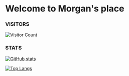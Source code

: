 # Welcome to Morgan's place
### VISITORS ###
![Visitor Count](https://profile-counter.glitch.me/MorganNotFound/count.svg)
### STATS ### 

 [![GitHub stats](https://github-readme-stats.vercel.app/api?username=MorganNotFound&show_icons=true&title_color=fff&icon_color=79ff97&text_color=9f9f9f&bg_color=151515)](https://github.com/anuraghazra/github-readme-stats)   

 [![Top Langs](https://github-readme-stats.vercel.app/api/top-langs/?username=MorganNotFound&title_color=fff&icon_color=79ff97&text_color=9f9f9f&bg_color=151515)](https://github.com/anuraghazra/github-readme-stats) 

<!--
**MorganNotFound/MorganNotFound** is a ✨ _special_ ✨ repository because its `README.md` (this file) appears on your GitHub profile.

Here are some ideas to get you started:

- 🔭 I’m currently working on ...
- 🌱 I’m currently learning ...
- 👯 I’m looking to collaborate on ...
- 🤔 I’m looking for help with ...
- 💬 Ask me about ...
- 📫 How to reach me: ...
- 😄 Pronouns: ...
- ⚡ Fun fact: ...
-->
